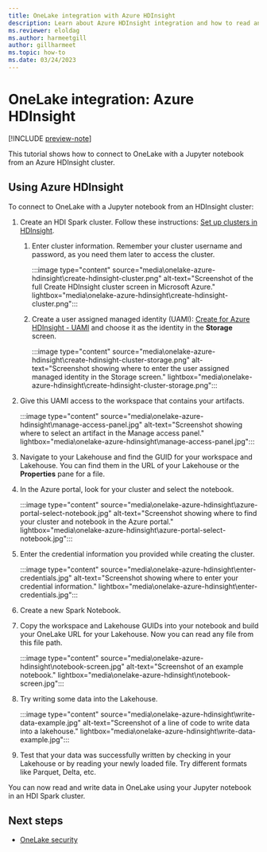 ```yaml
---
title: OneLake integration with Azure HDInsight
description: Learn about Azure HDInsight integration and how to read and write data in OneLake using your Jupyter notebook in an HDInsight Spark cluster.
ms.reviewer: eloldag
ms.author: harmeetgill
author: gillharmeet
ms.topic: how-to
ms.date: 03/24/2023
---
```


# OneLake integration: Azure HDInsight

[!INCLUDE [preview-note](../includes/preview-note.md)]

This tutorial shows how to connect to OneLake with a Jupyter notebook from an Azure HDInsight cluster.

## Using Azure HDInsight

To connect to OneLake with a Jupyter notebook from an HDInsight cluster:

1. Create an HDI Spark cluster. Follow these instructions: [Set up clusters in HDInsight](/azure/hdinsight/hdinsight-hadoop-provision-linux-clusters).
   1. Enter cluster information. Remember your cluster username and password, as you need them later to access the cluster.

      :::image type="content" source="media\onelake-azure-hdinsight\create-hdinsight-cluster.png" alt-text="Screenshot of the full Create HDInsight cluster screen in Microsoft Azure." lightbox="media\onelake-azure-hdinsight\create-hdinsight-cluster.png":::

   1. Create a user assigned managed identity (UAMI): [Create for Azure HDInsight - UAMI](/azure/hdinsight/hdinsight-hadoop-use-data-lake-storage-gen2-portal) and choose it as the identity in the **Storage** screen.

      :::image type="content" source="media\onelake-azure-hdinsight\create-hdinsight-cluster-storage.png" alt-text="Screenshot showing where to enter the user assigned managed identity in the Storage screen." lightbox="media\onelake-azure-hdinsight\create-hdinsight-cluster-storage.png":::

1. Give this UAMI access to the workspace that contains your artifacts.

   :::image type="content" source="media\onelake-azure-hdinsight\manage-access-panel.jpg" alt-text="Screenshot showing where to select an artifact in the Manage access panel." lightbox="media\onelake-azure-hdinsight\manage-access-panel.jpg":::

1. Navigate to your Lakehouse and find the GUID for your workspace and Lakehouse. You can find them in the URL of your Lakehouse or the **Properties** pane for a file.

1. In the Azure portal, look for your cluster and select the notebook.

   :::image type="content" source="media\onelake-azure-hdinsight\azure-portal-select-notebook.jpg" alt-text="Screenshot showing where to find your cluster and notebook in the Azure portal." lightbox="media\onelake-azure-hdinsight\azure-portal-select-notebook.jpg":::

1. Enter the credential information you provided while creating the cluster.

   :::image type="content" source="media\onelake-azure-hdinsight\enter-credentials.jpg" alt-text="Screenshot showing where to enter your credential information." lightbox="media\onelake-azure-hdinsight\enter-credentials.jpg":::

1. Create a new Spark Notebook.

1. Copy the workspace and Lakehouse GUIDs into your notebook and build your OneLake URL for your Lakehouse. Now you can read any file from this file path.

   :::image type="content" source="media\onelake-azure-hdinsight\notebook-screen.jpg" alt-text="Screenshot of an example notebook." lightbox="media\onelake-azure-hdinsight\notebook-screen.jpg":::

1. Try writing some data into the Lakehouse.

   :::image type="content" source="media\onelake-azure-hdinsight\write-data-example.jpg" alt-text="Screenshot of a line of code to write data into a lakehouse." lightbox="media\onelake-azure-hdinsight\write-data-example.jpg":::

1. Test that your data was successfully written by checking in your Lakehouse or by reading your newly loaded file. Try different formats like Parquet, Delta, etc.

You can now read and write data in OneLake using your Jupyter notebook in an HDI Spark cluster.

## Next steps

- [OneLake security](onelake-security.md)

